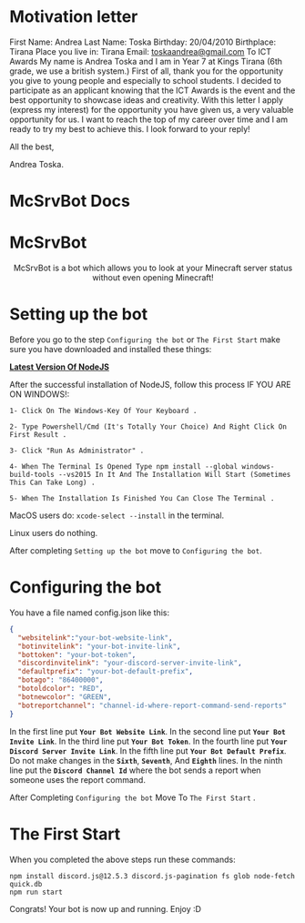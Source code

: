 # Motivation letter

First Name: Andrea
Last Name: Toska
Birthday: 20/04/2010
Birthplace: Tirana
Place you live in: Tirana
Email: toskaandrea@gmail.com
To ICT Awards
My name is Andrea Toska and I am in Year 7 at Kings Tirana (6th grade, we use a british system.) First of all, thank you for the opportunity
you give to young people and especially to school students. I decided to participate as an applicant knowing that the ICT Awards
is the event and the best opportunity to showcase ideas and creativity. With this letter I apply (express my interest) for the opportunity
you have given us, a very valuable opportunity for us. I want to reach the top of my career over time and I am ready to try my best to achieve this.
I look forward to your reply!

All the best,

Andrea Toska.


# McSrvBot Docs

# McSrvBot

<p align="center">
    McSrvBot is a bot which allows you to look at your Minecraft server status without even opening Minecraft!
</p>

# Setting up the bot

Before you go to the step `Configuring the bot` or `The First Start` make sure you have downloaded and installed these things:

**[Latest Version Of NodeJS](https://nodejs.org/en/)**

After the successful installation of NodeJS, follow this process IF YOU ARE ON WINDOWS!:

```
1- Click On The Windows-Key Of Your Keyboard .

2- Type Powershell/Cmd (It's Totally Your Choice) And Right Click On First Result .

3- Click "Run As Administrator" .

4- When The Terminal Is Opened Type npm install --global windows-build-tools --vs2015 In It And The Installation Will Start (Sometimes This Can Take Long) .

5- When The Installation Is Finished You Can Close The Terminal .
```

MacOS users do:
``xcode-select --install`` in the terminal.

Linux users do nothing.

After completing `Setting up the bot` move to `Configuring the bot`.

# Configuring the bot

You have a file named config.json like this:

```json
{
  "websitelink":"your-bot-website-link",
  "botinvitelink": "your-bot-invite-link",
  "bottoken": "your-bot-token",
  "discordinvitelink": "your-discord-server-invite-link",
  "defaultprefix": "your-bot-default-prefix",
  "botago": "86400000",
  "botoldcolor": "RED",
  "botnewcolor": "GREEN",
  "botreportchannel": "channel-id-where-report-command-send-reports"
}
```
In the first line put **`Your Bot Website Link`**.
In the second line put **`Your Bot Invite Link`**.
In the third line put **`Your Bot Token`**.
In the fourth line put **`Your Discord Server Invite Link`**.
In the fifth line put **`Your Bot Default Prefix`**.
Do not make changes in the **`Sixth`**, **`Seventh`**, And **`Eighth`** lines.
In the ninth line put the **`Discord Channel Id`** where the bot sends a report when someone uses the report command.

After Completing `Configuring the bot` Move To `The First Start` .

# The First Start

When you completed the above steps run these commands:

```
npm install discord.js@12.5.3 discord.js-pagination fs glob node-fetch quick.db
npm run start
```

Congrats! Your bot is now up and running. Enjoy :D
